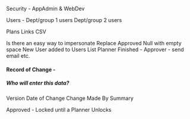 Security - AppAdmin & WebDev

Users - 
Dept/group 1
users
Dept/group 2
users

Plans Links
CSV 

Is there an easy way to impersonate
Replace Approved Null with empty space
New User added to Users List
Planner Finished - Approver - send email etc.


#### Record of Change - 
##### Who will enter this data?
Version
Date of Change
Change Made By
Summary

Approved - Locked until a Planner Unlocks
